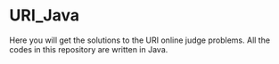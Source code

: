 # URI_Java

Here you will get the solutions to the URI online judge problems. All the codes in this repository are written in Java.
